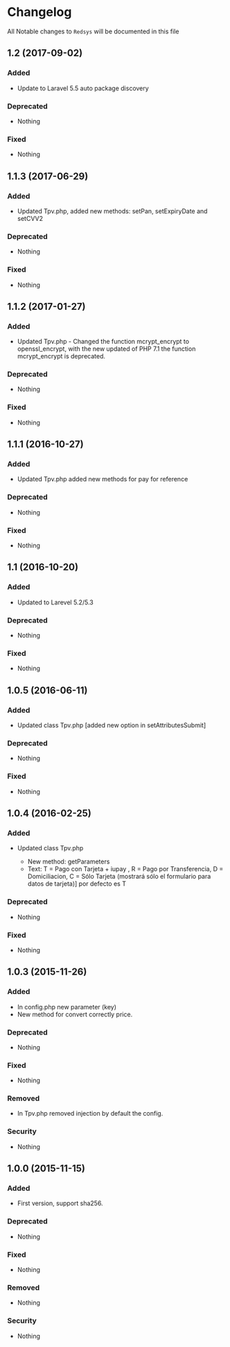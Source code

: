 # Changelog

All Notable changes to `Redsys` will be documented in this file
## 1.2 (2017-09-02)

### Added
- Update to Laravel 5.5 auto package discovery 

### Deprecated
- Nothing

### Fixed
- Nothing

## 1.1.3 (2017-06-29)

### Added
- Updated Tpv.php, added new methods: setPan, setExpiryDate and setCVV2 

### Deprecated
- Nothing

### Fixed
- Nothing

## 1.1.2 (2017-01-27)

### Added
- Updated Tpv.php - Changed the function mcrypt_encrypt to openssl_encrypt, with the new updated of PHP 7.1 the function mcrypt_encrypt is deprecated.

### Deprecated
- Nothing

### Fixed
- Nothing

## 1.1.1 (2016-10-27)

### Added
- Updated Tpv.php added new methods for pay for reference

### Deprecated
- Nothing

### Fixed
- Nothing

## 1.1 (2016-10-20)

### Added
- Updated to Larevel 5.2/5.3

### Deprecated
- Nothing

### Fixed
- Nothing

## 1.0.5 (2016-06-11)

### Added
- Updated class Tpv.php [added new option in setAttributesSubmit]

### Deprecated
- Nothing

### Fixed
- Nothing

## 1.0.4 (2016-02-25)

### Added
- Updated class Tpv.php

	- New method: getParameters
	- Text: T = Pago con Tarjeta + iupay , R = Pago por Transferencia, D = Domiciliacion, C = Sólo Tarjeta (mostrará sólo el formulario para datos de tarjeta)] por defecto es T

### Deprecated
- Nothing

### Fixed
- Nothing

## 1.0.3 (2015-11-26)

### Added
- In config.php new parameter (key)
- New method for convert correctly price.
 
### Deprecated
- Nothing

### Fixed
- Nothing

### Removed
- In Tpv.php removed injection by default the config.

### Security
- Nothing

## 1.0.0 (2015-11-15)

### Added
- First version, support sha256.

### Deprecated
- Nothing

### Fixed
- Nothing

### Removed
- Nothing

### Security
- Nothing
